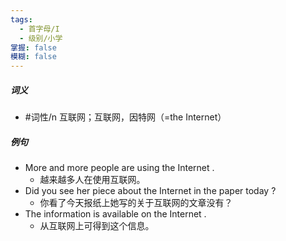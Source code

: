 ```yaml
---
tags:
  - 首字母/I
  - 级别/小学
掌握: false
模糊: false
---
```

##### 词义
- #词性/n  互联网；互联网，因特网（=the Internet）
##### 例句
- More and more people are using the Internet .
	- 越来越多人在使用互联网。
- Did you see her piece about the Internet in the paper today ?
	- 你看了今天报纸上她写的关于互联网的文章没有？
- The information is available on the Internet .
	- 从互联网上可得到这个信息。
